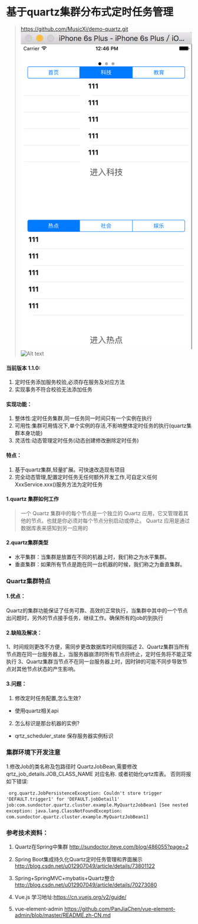 # 基于quartz集群分布式定时任务管理 

> https://github.com/MusicXi/demo-quartz.git
![Alt text](https://github.com/chenyufeng1991/NewsClient/raw/master/Screenshots/2.png)
![Alt text](https://github.com/MusicXi/demo-quartz/raw/master/doc/images/demo_show.png)
#### 当前版本 1.1.0:
1. 定时任务添加服务校验,必须存在服务及对应方法
2. 实现事务不符合校验无法添加任务

#### 实现功能：
1. 整体性:定时任务集群,同一任务同一时间只有一个实例在执行
2. 可用性:集群可用情况下,单个实例的存活,不影响整体定时任务的执行(quartz集群本身功能)
3. 灵活性:动态管理定时任务(动态创建修改删除定时任务)

#### 特点：
1. 基于quartz集群,轻量扩展。可快速改造现有项目
2. 完全动态管理,配置定时任务无任何额外开发工作,可自定义任何XxxService.xxx()服务方法为定时任务

#### 1.quartz 集群如何工作
> 一个 Quartz 集群中的每个节点是一个独立的 Quartz 应用，它又管理着其他的节点。也就是你必须对每个节点分别启动或停止。
Quartz 应用是通过数据库表来感知到另一应用的

#### 2.quartz集群类型
- 水平集群：当集群是放置在不同的机器上时，我们称之为水平集群。
- 垂直集群：如果所有节点是跑在同一台机器的时候，我们称之为垂直集群。


### Quartz集群特点

#### 1.优点：
 Quartz的集群功能保证了任务可靠、高效的正常执行，当集群中其中的一个节点出问题时，另外的节点接手任务，继续工作。确保所有的job的到执行
 
#### 2.缺陷及解决：
1、时间规则更改不方便，需同步更改数据库时间规则描述
2、Quartz集群当所有节点跑在同一台服务器上，当服务器崩溃时所有节点将终止，定时任务将不能正常执行
3、Quartz集群当节点不在同一台服务器上时，因时钟的可能不同步导致节点对其他节点状态的产生影响。



#### 3.问题：
1. 修改定时任务配置,怎么生效?
- 使用quartz相关api
2. 怎么标识是那台机器的实例?
- qrtz_scheduler_state 保存服务器实例标识

### 集群环境下开发注意
1.修改Job的类名称及包路径时 QuartzJobBean,需要修改qrtz_job_details.JOB_CLASS_NAME 对应名称. 或者初始化qrtz库表。
否则将报如下错误:
``` 
 org.quartz.JobPersistenceException: Couldn't store trigger 'DEFAULT.trigger1' for 'DEFAULT.jobDetail1' job:com.sundoctor.quartz.cluster.example.MyQuartzJobBean1 [See nested exception: java.lang.ClassNotFoundException: com.sundoctor.quartz.cluster.example.MyQuartzJobBean1]

```
### 参考技术资料：
1. Quartz在Spring中集群  http://sundoctor.iteye.com/blog/486055?page=2
2. Spring Boot集成持久化Quartz定时任务管理和界面展示 http://blog.csdn.net/u012907049/article/details/73801122
3. Spring+SpringMVC+mybatis+Quartz整合  http://blog.csdn.net/u012907049/article/details/70273080

4. Vue.js 学习地址:https://cn.vuejs.org/v2/guide/
5. vue-element-admin   https://github.com/PanJiaChen/vue-element-admin/blob/master/README.zh-CN.md
